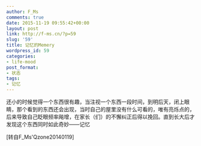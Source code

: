 ```yaml
---
author: F_Ms
comments: true
date: 2015-11-19 09:55:42+00:00
layout: post
link: http://f-ms.cn/?p=59
slug: '59'
title: 记忆的Memery
wordpress_id: 59
categories:
- life-mood
post_format:
- 状态
tags:
- 记忆
---
```


还小的时候觉得一个东西很有趣，当注视一个东西一段时间，到明后天，闭上眼睛，那个看到的东西还会出现，当时自己的屋里没有什么可看的，唯有亮烁点的，后来导致自己眨眼频率飚增，在家长（们）的不懈纠正后得以挽回。直到长大后才发现这个东西同时如此奇妙——记忆

[转自F_Ms'Qzone20140119]
